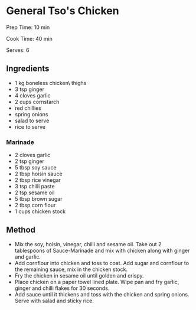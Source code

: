 # General Tso's Chicken

Prep Time: 10 min

Cook Time: 40 min

Serves: 6
## Ingredients
* 1 kg boneless chicken\\ thighs
* 3 tsp ginger
* 4 cloves garlic
* 2 cups cornstarch
* red chillies
* spring onions
* salad to serve
* rice to serve

### Marinade
* 2 cloves garlic
* 2 tsp ginger
* 5 tbsp soy sauce
* 2 tbsp hoisin sauce
* 2 tbsp rice vinegar
* 3 tsp chilli paste
* 2 tsp sesame oil
* 5 tbsp brown sugar
* 2 tbsp corn flour
* 1 cups chicken stock


## Method
* Mix the soy, hoisin, vinegar, chilli and sesame oil. Take out 2 tablespoons of Sauce-Marinade and mix with chicken along with ginger and garlic.
* Add cornflour into chicken and toss to coat. Add sugar and cornflour to the remaining sauce, mix in the chicken stock.
* Fry the chicken in sesame oil until golden and crispy.
* Place chicken on a paper towel lined plate. Wipe pan and fry garlic, ginger and chilli flakes for 30 seconds.
* Add sauce until it thickens and toss with the chicken and spring onions. Serve with salad and sticky rice.
